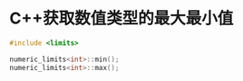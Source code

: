 # C++获取数值类型的最大最小值

``` C++
#include <limits>

numeric_limits<int>::min();
numeric_limits<int>::max();
```